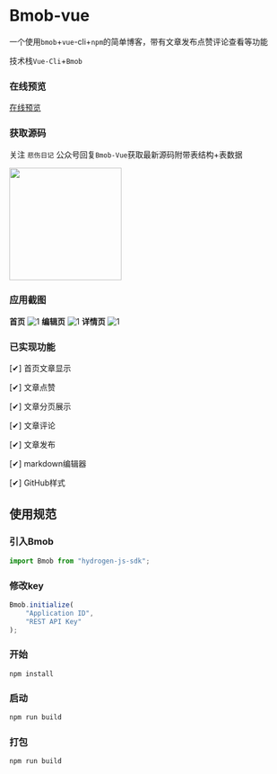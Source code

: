 # Bmob-vue
一个使用`bmob`+`vue`-cli+`npm`的简单博客，带有文章发布点赞评论查看等功能

技术栈`Vue-Cli`+`Bmob`

### 在线预览
[在线预览](http://crazy.lovemysoul.vip/demo/aaa)


### 获取源码
关注 ` 悲伤日记 ` 公众号回复` Bmob-Vue `获取最新源码附带表结构+表数据 

<img width=200 src="http://crazy-x-lovemysoul-x-vip.img.abc188.com/images/beishang.png">

### 应用截图
**首页**
![1](http://crazy.lovemysoul.vip/demo/bmob-vue/image/a1.png)
**编辑页**
![1](http://crazy.lovemysoul.vip/demo/bmob-vue/image/a2.jpg)
**详情页**
![1](http://crazy.lovemysoul.vip/demo/bmob-vue/image/a3.png)


### 已实现功能

[✔] 首页文章显示

[✔] 文章点赞

[✔] 文章分页展示

[✔] 文章评论

[✔] 文章发布

[✔] markdown编辑器

[✔] GitHub样式

## 使用规范

### 引入Bmob
``` javascript
import Bmob from "hydrogen-js-sdk";
```

### 修改key

``` javascript
Bmob.initialize(
    "Application ID",
    "REST API Key"
);
```

### 开始
``` javascrip
npm install
```

### 启动
``` javascript
npm run build
```

### 打包
``` javascrip
npm run build
```

